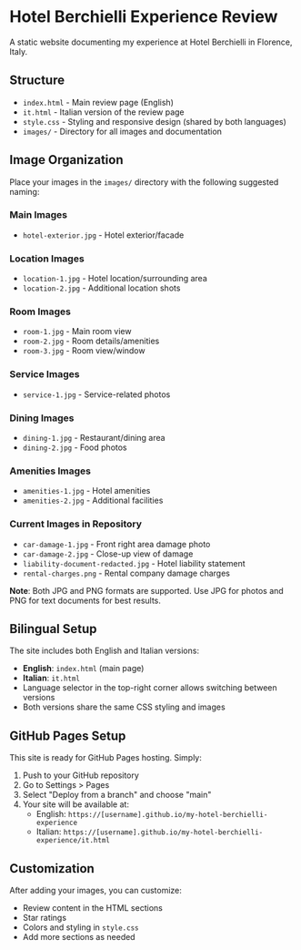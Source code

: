 # Hotel Berchielli Experience Review

A static website documenting my experience at Hotel Berchielli in Florence, Italy.

## Structure

- `index.html` - Main review page (English)
- `it.html` - Italian version of the review page
- `style.css` - Styling and responsive design (shared by both languages)
- `images/` - Directory for all images and documentation

## Image Organization

Place your images in the `images/` directory with the following suggested naming:

### Main Images
- `hotel-exterior.jpg` - Hotel exterior/facade

### Location Images
- `location-1.jpg` - Hotel location/surrounding area
- `location-2.jpg` - Additional location shots

### Room Images
- `room-1.jpg` - Main room view
- `room-2.jpg` - Room details/amenities
- `room-3.jpg` - Room view/window

### Service Images
- `service-1.jpg` - Service-related photos

### Dining Images
- `dining-1.jpg` - Restaurant/dining area
- `dining-2.jpg` - Food photos

### Amenities Images
- `amenities-1.jpg` - Hotel amenities
- `amenities-2.jpg` - Additional facilities

### Current Images in Repository
- `car-damage-1.jpg` - Front right area damage photo
- `car-damage-2.jpg` - Close-up view of damage  
- `liability-document-redacted.jpg` - Hotel liability statement
- `rental-charges.png` - Rental company damage charges

**Note**: Both JPG and PNG formats are supported. Use JPG for photos and PNG for text documents for best results.

## Bilingual Setup

The site includes both English and Italian versions:
- **English**: `index.html` (main page)
- **Italian**: `it.html`
- Language selector in the top-right corner allows switching between versions
- Both versions share the same CSS styling and images

## GitHub Pages Setup

This site is ready for GitHub Pages hosting. Simply:
1. Push to your GitHub repository
2. Go to Settings > Pages
3. Select "Deploy from a branch" and choose "main"
4. Your site will be available at:
   - English: `https://[username].github.io/my-hotel-berchielli-experience`
   - Italian: `https://[username].github.io/my-hotel-berchielli-experience/it.html`

## Customization

After adding your images, you can customize:
- Review content in the HTML sections
- Star ratings
- Colors and styling in `style.css`
- Add more sections as needed